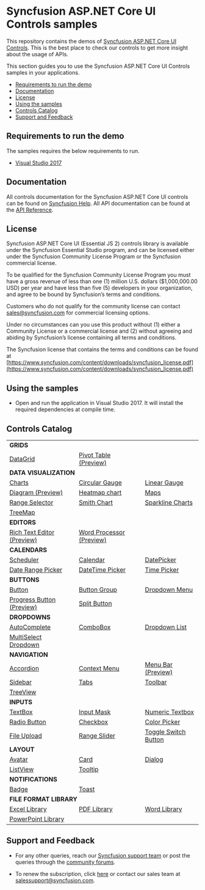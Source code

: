 # Syncfusion ASP.NET Core UI Controls samples

This repository contains the demos of [Syncfusion ASP.NET Core UI Controls](https://www.syncfusion.com/aspnet-core-ui-controls?utm_medium=listing&utm_source=github&utm_campaign=ej2-aspnetcore-samples). This is the best place to check our controls to get more insight about the usage of APIs.

This section guides you to use the Syncfusion ASP.NET Core UI Controls samples in your applications.

* [Requirements to run the demo](#requirements-to-run-the-demo)
* [Documentation](#documentation)
* [License](#license)
* [Using the samples](#using-the-samples)
* [Controls Catalog](#controls-catalog)
* [Support and Feedback](#support-and-feedback)

## Requirements to run the demo

The samples requires the below requirements to run.

* [Visual Studio 2017](https://visualstudio.microsoft.com/downloads/)

## Documentation

All controls documentation for the Syncfusion ASP.NET Core UI controls can be found on [Syncfusion Help](https://ej2.syncfusion.com/aspnetcore/documentation/?utm_source=github&utm_medium=listing&utm_campaign=ej2-aspnetcore-samples). All API documentation can be found at the [API Reference](https://help.syncfusion.com/cr/aspnetcore-js2/aspnetcore/?utm_source=github&utm_medium=listing&utm_campaign=ej2-aspnetcore-samples).

## License

Syncfusion ASP.NET Core UI (Essential JS 2) controls library is available under the Syncfusion Essential Studio program,  and can be licensed either under the Syncfusion Community License Program or the Syncfusion commercial license.

To be qualified for the Syncfusion Community License Program you must have a gross revenue of less than one (1) million U.S. dollars ($1,000,000.00 USD) per year and have less than five (5) developers in your organization, and agree to be bound by Syncfusion’s terms and conditions.

Customers who do not qualify for the community license can contact sales@syncfusion.com for commercial licensing options.

Under no circumstances can you use this product without (1) either a Community License or a commercial license and (2) without agreeing and abiding by Syncfusion’s license containing all terms and conditions.

The Syncfusion license that contains the terms and conditions can be found at
[https://www.syncfusion.com/content/downloads/syncfusion_license.pdf](https://www.syncfusion.com/content/downloads/syncfusion_license.pdf)

## Using the samples

* Open and run the application in Visual Studio 2017. It will install the required dependencies at compile time.

## Controls Catalog

<table>
    <tr>
        <td colspan="3" rowspan="1">
            <b>GRIDS<b>
        </td>
    </tr>
    <tr>
        <td>
            <a href="Views/Grid">DataGrid</a>
        </td>
        <td>
            <a href="Views/PivotView">Pivot Table (Preview)</a>
        </td>
        <td></td>
    </tr>
    <tr>
        <td colspan="3" rowspan="1">
            <b>DATA VISUALIZATION<b>
        </td>
    </tr>
    <tr>
        <td>
            <a href="Views/Chart">Charts</a>
        </td>
        <td>
            <a href="Views/CircularGauge">Circular Gauge</a>
        </td>
        <td>
            <a href="Views/LinearGauge">Linear Gauge</a>
        </td>
    </tr>
    <tr>
        <td>
            <a href="Views/Diagram">Diagram (Preview)</a>
        </td>
        <td>
            <a href="Views/Heatmap">Heatmap chart</a>
        </td>
        <td>
            <a href="Views/Maps">Maps</a>
        </td>
    </tr>
    <tr>
        <td>
            <a href="Views/RangeNavigator">Range Selector</a>
        </td>
        <td>
            <a href="Views/Smithchart">Smith Chart</a>
        </td>
        <td>
            <a href="Views/Sparkline">Sparkline Charts</a>
        </td>
    </tr>
    <tr>
        <td>
            <a href="Views/Treemap">TreeMap</a>
        </td>
        <td></td>
        <td></td>
    </tr>
    <tr>
        <td colspan="3" rowspan="1">
            <b>EDITORS<b>
        </td>
    </tr>
    <tr>
        <td>
            <a href="Views/RichTextEditor">Rich Text Editor (Preview)</a>
        </td>
        <td>
            <a href="Views/DocumentEditor">Word Processor (Preview)</a>
        </td>
        <td></td>
    </tr>
    <tr>
        <td colspan="3" rowspan="1">
            <b>CALENDARS<b>
        </td>
    </tr>
    <tr>
        <td>
            <a href="Views/Schedule">Scheduler</a>
        </td>
        <td>
            <a href="Views/Calendar">Calendar</a>
        </td>
        <td>
            <a href="Views/DatePicker">DatePicker</a>
        </td>
    </tr>
    <tr>
        <td>
            <a href="Views/DateRangePicker">Date Range Picker</a>
        </td>
        <td>
            <a href="Views/DateTimePicker">DateTime Picker</a>
        </td>
        <td>
            <a href="Views/TimePicker">Time Picker</a>
        </td>
    </tr>
    <tr>
        <td colspan="3" rowspan="1">
            <b>BUTTONS<b>
        </td>
    </tr>
    <tr>
        <td>
            <a href="Views/Button">Button</a>
        </td>
        <td>
            <a href="Views/Button/ButtonGroup.cshtml">Button Group</a>
        </td>
        <td>
            <a href="Views/Button/DropDownButton.cshtml">Dropdown Menu</a>
        </td>
    </tr>
    <tr>
        <td>
            <a href="Views/Button/ProgressButton.cshtml">Progress Button (Preview)</a>
        </td>
        <td>
            <a href="Views/Button/SplitButton.cshtml">Split Button</a>
        </td>
        <td></td>
    </tr>
    <tr>
        <td colspan="3" rowspan="1">
            <b>DROPDOWNS<b>
        </td>
    </tr>
    <tr>
        <td>
            <a href="Views/AutoComplete">AutoComplete</a>
        </td>
        <td>
            <a href="Views/ComboBox">ComboBox</a>
        </td>
        <td>
            <a href="Views/DropDownList">Dropdown List</a>
        </td>
    </tr>
    <tr>
        <td>
            <a href="Views/MultiSelect">MultiSelect Dropdown</a>
        </td>
        <td></td>
        <td></td>
    </tr>
    <tr>
        <td colspan="3" rowspan="1">
            <b>NAVIGATION<b>
        </td>
    </tr>
    <tr>
        <td>
            <a href="Views/Accordion">Accordion</a>
        </td>
        <td>
            <a href="Views/ContextMenu">Context Menu</a>
        </td>
        <td>
            <a href="Views/Menu">Menu Bar (Preview)</a>
        </td>
    </tr>
    <tr>
        <td>
            <a href="Views/Sidebar">Sidebar</a>
        </td>
        <td>
            <a href="Views/Tab">Tabs</a>
        </td>
        <td>
            <a href="Views/Toolbar">Toolbar</a>
        </td>
    </tr>
    <tr>
        <td>
            <a href="Views/TreeView">TreeView</a>
        </td>
        <td></td>
        <td></td>
    </tr>
    <tr>
        <td colspan="3" rowspan="1">
            <b>INPUTS<b>
        </td>
    </tr>
    <tr>
        <td>
            <a href="Views/TextBoxes">TextBox</a>
        </td>
        <td>
            <a href="Views/MaskedTextBox">Input Mask</a>
        </td>
         <td>
            <a href="Views/NumericTextBox">Numeric Textbox</a>
        </td>
    </tr>
    <tr>
        <td>
            <a href="Views/Button/RadioButton.cshtml">Radio Button</a>
        </td>
        <td>
            <a href="Views/Button/CheckBox.cshtml">Checkbox</a>
        </td>
        <td>
            <a href="Views/ColorPicker">Color Picker</a>
        </td>
    </tr>
    <tr>
        <td>
            <a href="Views/Uploader">File Upload</a>
        </td>
        <td>
            <a href="Views/Slider">Range Slider</a>
        </td>
        <td>
            <a href="Views/Button/Switch.cshtml">Toggle Switch Button</a>
        </td>
    </tr>
    <tr>
        <td colspan="3" rowspan="1">
            <b>LAYOUT<b>
        </td>
    </tr>
    <tr>
        <td>
            <a href="Views/Avatar">Avatar</a>
        </td>
        <td>
            <a href="Views/Card">Card</a>
        </td>
        <td>
            <a href="Views/Dialog">Dialog</a>
        </td>
    </tr>
    <tr>
        <td>
            <a href="Views/ListView">ListView</a>
        </td>
        <td>
            <a href="Views/Tooltip">Tooltip</a>
        </td>
        <td></td>
    </tr>
    <tr>
        <td colspan="3" rowspan="1">
            <b>NOTIFICATIONS<b>
        </td>
    </tr>
    <tr>
        <td>
            <a href="Views/Badge">Badge</a>
        </td>
        <td>
            <a href="Views/Toast">Toast</a>
        </td>
        <td></td>
    </tr>
    <tr>
        <td colspan="3" rowspan="1">
            <b>FILE FORMAT LIBRARY<b>
        </td>
    </tr>
    <tr>
        <td>
            <a href="Views/XlsIO">Excel Library</a>
        </td>
        <td>
            <a href="Views/PDF">PDF Library</a>
        </td>
        <td>
            <a href="Views/DocIO">Word Library</a>
        </td>
    </tr>
    <tr>
        <td>
            <a href="Views/Presentation">PowerPoint Library</a>
        </td>
        <td></td>
        <td></td>
    </tr>
</table>

## Support and Feedback

* For any other queries, reach our [Syncfusion support team](https://www.syncfusion.com/support/directtrac/incidents/newincident?utm_source=github&utm_medium=listing&utm_campaign=ej2-aspnetcore-samples) or post the queries through the [community forums](https://www.syncfusion.com/forums?utm_source=github&utm_medium=listing&utm_campaign=ej2-aspnetcore-samples).

* To renew the subscription, click [here](https://www.syncfusion.com/sales/products?utm_source=github&utm_medium=listing&utm_campaign=ej2-aspnetcore-samples) or contact our sales team at <salessupport@syncfusion.com>.
